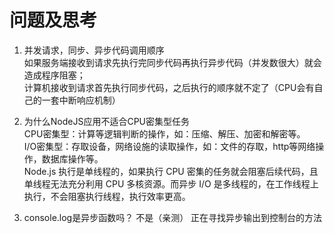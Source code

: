 # 问题及思考
1. 并发请求，同步、异步代码调用顺序<br>
    如果服务端接收到请求先执行完同步代码再执行异步代码（并发数很大）就会造成程序阻塞；<br>
    计算机接收到请求首先执行同步代码，之后执行的顺序就不定了（CPU会有自己的一套中断响应机制）<br>
    
2. 为什么NodeJS应用不适合CPU密集型任务<br>
    CPU密集型：计算等逻辑判断的操作，如：压缩、解压、加密和解密等。<br>
    I/O密集型：存取设备，网络设施的读取操作，如：文件的存取，http等网络操作，数据库操作等。<br>
    Node.js 执行是单线程的，如果执行 CPU 密集的任务就会阻塞后续代码，且单线程无法充分利用 CPU 多核资源。而异步 I/O 是多线程的，在工作线程上执行，不会阻塞执行线程，执行效率更高。<br>

3. console.log是异步函数吗？
    不是（亲测）
    正在寻找异步输出到控制台的方法


